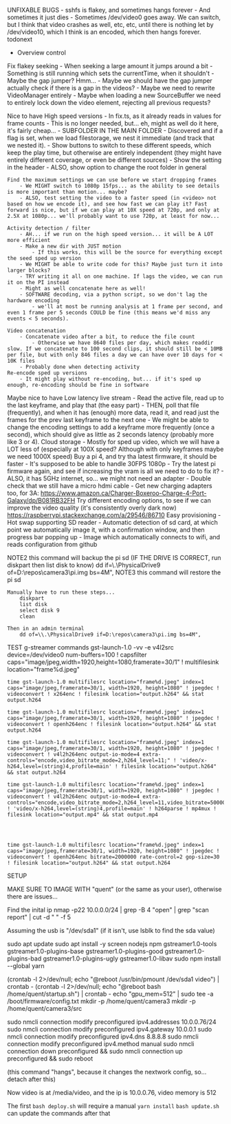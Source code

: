 UNFIXABLE BUGS
    - sshfs is flakey, and sometimes hangs forever
        - And sometimes it just dies
    - Sometimes /dev/video0 goes away. We can switch, but I think that video crashes as well, etc, etc, until there is nothing let by /dev/video10, which I think is an encoded, which then hangs forever.
todonext
- Overview control

Fix flakey seeking
    - When seeking a large amount it jumps around a bit
    - Something is still running which sets the currentTime, when it shouldn't
        - Maybe the gap jumper? Hmm...
        - Maybe we should have the gap jumper actually check if there is a gap in the videos?
    - Maybe we need to rewrite VideoManager entirely
        - Maybe when loading a new SourceBuffer we need to entirely lock down the video element, rejecting all previous requests?

Nice to have
    High speed versions
        - In fix.ts, as it already reads in values for frame counts
            - This is no longer needed, but... eh, might as well do it here, it's fairly cheap...
        - SUBFOLDER IN THE MAIN FOLDER
            - Discovered and if a flag is set, when we load filestorage, we nest it immediate (and track that we nested it).
            - Show buttons to switch to these different speeds, which keep the play time, but otherwise are entirely independent (they might have entirely different coverage, or even be different sources)
        - Show the setting in the header
            - ALSO, show option to change the root folder in general

    Find the maximum settings we can use before we start dropping frames
        - We MIGHT switch to 1080p 15fps... as the ability to see details is more important than motion... maybe?
        - ALSO, test setting the video to a faster speed (in <video> not based on how we encode it), and see how fast we can play it? Fast forward is nice, but if we can play at 10X speed at 720p, and only at 2.5X at 1080p... we'll probably want to use 720p, at least for now...

    Activity detection / filter
        - AH... if we run on the high speed version... it will be A LOT more efficient
        - Make a new dir with JUST motion
            - If this works, this will be the source for everything except the seed sped up version
        - We MIGHT be able to write code for this? Maybe just turn it into larger blocks?
        - TRY writing it all on one machine. If lags the video, we can run it on the PI instead
        - Might as well concatenate here as well!
        - SOFTWARE decoding, via a python script, so we don't lag the hardware encoding
            - we'll at most be running analysis at 1 frame per second, and even 1 frame per 5 seconds COULD be fine (this means we'd miss any events < 5 seconds).
        
    Video concatenation
        - Concatenate video after a bit, to reduce the file count
            - Otherwise we have 8640 files per day, which makes readdir slow. If we concatenate to 100 second clips, it should still be < 10MB per file, but with only 846 files a day we can have over 10 days for < 10K files
        - Probably done when detecting activity
    Re-encode sped up versions
        - It might play without re-encoding, but... if it's sped up enough, re-encoding should be fine in software

Maybe nice to have
    Low latency live stream
        - Read the active file, read up to the last keyframe, and play that (the easy part)
        - THEN, poll that file (frequently), and when it has (enough) more data, read it, and read just the frames for the prev last keyframe to the next one
        - We might be able to change the encoding settings to add a keyframe more frequently (once a second), which should give as little as 2 seconds latency (probably more like 3 or 4).
    Cloud storage
        - Mostly for sped up video, which we will have a LOT less of (especially at 100X speed? Although with only keyframes maybe we need 1000X speed)
    Buy a pi 4, and try tha latest firmware, it should be faster
        - It's supposed to be able to handle 30FPS 1080p
        - Try the latest pi firmware again, and see if increasing the vram is all we need to do to fix it?
        - ALSO, it has 5GHz internet, so... we might not need an adapter
        - Double check that we still have a micro hdmi cable
        - Get new charging adapters too, for 3A: https://www.amazon.ca/Charger-Boxeroo-Charge-4-Port-Galaxy/dp/B081RB32FH
    Try different encoding options, to see if we can improve the video quality (it's consistently overly dark now)
        https://raspberrypi.stackexchange.com/a/29546/86710
    Easy provisioning
        - Hot swap supporting SD reader
        - Automatic detection of sd card, at which point we automatically image it, with a confirmation window, and then progress bar popping up
        - Image which automatically connects to wifi, and reads configuration from github





NOTE2
    this command will backup the pi sd
    (IF THE DRIVE IS CORRECT, run diskpart then list disk to know)
        dd if=\\.\PhysicalDrive9 of=D:\repos\camera3\pi.img bs=4M",
NOTE3
    this command will restore the pi sd

    Manually have to run these steps...    
        diskpart
        list disk
        select disk 9
        clean

    Then in an admin terminal
        dd of=\\.\PhysicalDrive9 if=D:\repos\camera3\pi.img bs=4M",

TEST g-streamer commands
    gst-launch-1.0 -vv -e v4l2src device=/dev/video0 num-buffers=100 ! capsfilter caps="image/jpeg,width=1920,height=1080,framerate=30/1" ! multifilesink location="frame%d.jpeg"

    time gst-launch-1.0 multifilesrc location="frame%d.jpeg" index=1 caps="image/jpeg,framerate=30/1, width=1920, height=1080" ! jpegdec ! videoconvert ! x264enc ! filesink location="output.h264" && stat output.h264

    time gst-launch-1.0 multifilesrc location="frame%d.jpeg" index=1 caps="image/jpeg,framerate=30/1, width=1920, height=1080" ! jpegdec ! videoconvert ! openh264enc ! filesink location="output.h264" && stat output.h264

    time gst-launch-1.0 multifilesrc location="frame%d.jpeg" index=1 caps="image/jpeg,framerate=30/1, width=1920, height=1080" ! jpegdec ! videoconvert ! v4l2h264enc output-io-mode=4 extra-controls="encode,video_bitrate_mode=2,h264_level=11;" ! 'video/x-h264,level=(string)4,profile=main' ! filesink location="output.h264" && stat output.h264

    time gst-launch-1.0 multifilesrc location="frame%d.jpeg" index=1 caps="image/jpeg,framerate=30/1, width=1920, height=1080" ! jpegdec ! videoconvert ! v4l2h264enc output-io-mode=4 extra-controls="encode,video_bitrate_mode=2,h264_level=11,video_bitrate=5000000" ! 'video/x-h264,level=(string)4,profile=main' ! h264parse ! mp4mux ! filesink location="output.mp4" && stat output.mp4

    


    time gst-launch-1.0 multifilesrc location="frame%d.jpeg" index=1 caps="image/jpeg,framerate=30/1, width=1920, height=1080" ! jpegdec ! videoconvert ! openh264enc bitrate=2000000 rate-control=2 gop-size=30 ! filesink location="output.h264" && stat output.h264
    

SETUP

MAKE SURE TO IMAGE WITH "quent" (or the same as your user), otherwise there are issues...

Find the inital ip
    nmap -p22 10.0.0.0/24 | grep -B 4 "open" | grep "scan report" | cut -d " " -f 5

Assuming the usb is "/dev/sda1" (if it isn't, use lsblk to find the sda value)


sudo apt update
sudo apt install -y screen nodejs npm gstreamer1.0-tools gstreamer1.0-plugins-base gstreamer1.0-plugins-good gstreamer1.0-plugins-bad gstreamer1.0-plugins-ugly gstreamer1.0-libav
sudo npm install --global yarn

(crontab -l 2>/dev/null; echo "@reboot /usr/bin/pmount /dev/sda1 video") | crontab -
(crontab -l 2>/dev/null; echo "@reboot bash /home/quent/startup.sh") | crontab -
echo "gpu_mem=512" | sudo tee -a /boot/firmware/config.txt
mkdir -p /home/quent/camera3
mkdir -p /home/quent/camera3/src

sudo nmcli connection modify preconfigured ipv4.addresses 10.0.0.76/24
sudo nmcli connection modify preconfigured ipv4.gateway 10.0.0.1
sudo nmcli connection modify preconfigured ipv4.dns 8.8.8.8
sudo nmcli connection modify preconfigured ipv4.method manual
sudo nmcli connection down preconfigured && sudo nmcli connection up preconfigured && sudo reboot

(this command "hangs", because it changes the nextwork config, so... detach after this)


Now video is at /media/video, and the ip is 10.0.0.76, video memory is 512


The first `bash deploy.sh` will require a manual `yarn install`
`bash update.sh` can update the commands after that